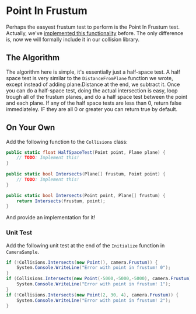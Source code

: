 # Point In Frustum

Perhaps the easyest frustum test to perform is the Point In Frustum test. Actually, we've [implemented this functionality](https://gdbooks.gitbooks.io/legacyopengl/content/Chapter8/frustum.html) before. The only difference is, now we will formally include it in our collision library.

## The Algorithm

The algorithm here is simple, it's essentially just a half-space test. A half space test is very similar to the ```DistanceFromPlane``` function we wrote, except instead of adding plane.Distance at the end, we subtract it. Once you can do a half-space test, doing the actual intersection is easy, loop trough all of the frustum planes, and do a half space test between the point and each plane. If any of the half space tests are less than 0, return false immediateley. IF they are all 0 or greater you can return true by default.

## On Your Own

Add the following function to the ```Collisions``` class:

```cs
public static float HalfSpaceTest(Point point, Plane plane) {
    // TODO: Implement this!
}
    
public static bool Intersects(Plane[] frustum, Point point) {
    // TODO: Implement this!
}

public static bool Intersects(Point point, Plane[] frustum) {
    return Intersects(frustum, point);
}
```

And provide an implementation for it!

### Unit Test

Add the following unit test at the end of the ```Initialize``` function in ```CameraSample```.

```cs
if (!Collisions.Intersects(new Point(), camera.Frustum)) {
    System.Console.WriteLine("Error with point in frustum! 0");
}
if (Collisions.Intersects(new Point(-5000,-5000,-5000), camera.Frustum)) {
    System.Console.WriteLine("Error with point in frustum! 1");
}
if (!Collisions.Intersects(new Point(2, 30, 4), camera.Frustum)) {
    System.Console.WriteLine("Error with point in frustum! 2");
}
```